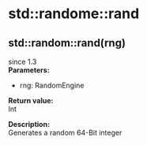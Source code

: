 # std::randome::rand

## std::random::rand(rng)
since 1.3  
**Parameters:**  
* rng: RandomEngine

**Return value:**  
Int  

**Description:**  
Generates a random 64-Bit integer 